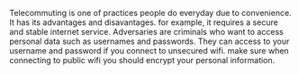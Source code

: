 Telecommuting is one of practices people do everyday due to convenience. It has its advantages and disavantages. for example, it requires a secure and stable internet service. Adversaries are criminals who want to access personal data such as usernames and passwords. They can access to your username and password if you connect to unsecured wifi. make sure when connecting to public wifi you should encrypt your personal information. 